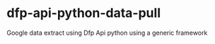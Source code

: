 dfp-api-python-data-pull
========================

Google data extract using Dfp Api python using a generic framework
